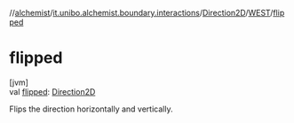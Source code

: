 //[alchemist](../../../../index.md)/[it.unibo.alchemist.boundary.interactions](../../index.md)/[Direction2D](../index.md)/[WEST](index.md)/[flipped](flipped.md)

# flipped

[jvm]\
val [flipped](flipped.md): [Direction2D](../index.md)

Flips the direction horizontally and vertically.
